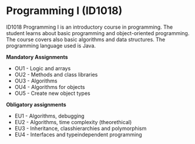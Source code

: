 # Programming I (ID1018)

ID1018 Programming I is an introductory course in programming. The student learns about basic programming and object-oriented programming. The course covers also basic algorithms and data structures. The programming language used is Java.

**Mandatory Assignments**
- OU1 - Logic and arrays
- OU2 - Methods and class libraries
- OU3 - Algorithms
- OU4 - Algorithms for objects
- OU5 - Create new object types

**Obligatory assignments**
- EU1 - Algorithms, debugging
- EU2 - Algorithms, time complexity (theorethical)
- EU3 - Inheritance, classhierarchies and polymorphism
- EU4 - Interfaces and typeindependent programming
